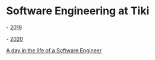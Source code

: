 # Software Engineering at Tiki

\- [2019](#2019)

\- [2020](#2020)

[A day in the life of a Software Engineer](#a-day-in-the-life-of-a-software-engineer)